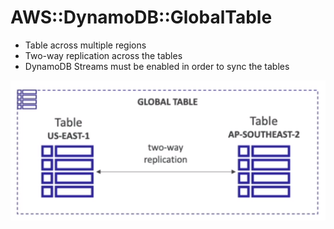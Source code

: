 # AWS::DynamoDB::GlobalTable

- Table across multiple regions
- Two-way replication across the tables
- DynamoDB Streams must be enabled in order to sync the tables

![Global Table](../../../images/dynamodb-global-table.png)
